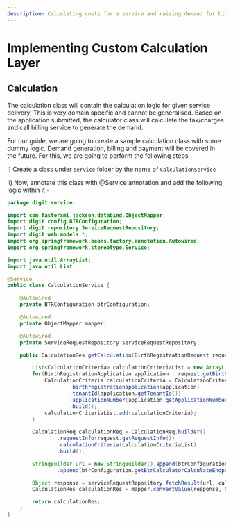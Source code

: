 ```yaml
---
description: Calculating costs for a service and raising demand for bill generation
---
```


# Implementing Custom Calculation Layer

## **Calculation**&#x20;

The calculation class will contain the calculation logic for given service delivery.  This is very domain specific and cannot be generalised. Based on the application submitted, the calculator class will calculate the tax/charges and call billing service to generate the demand.&#x20;

For our guide, we are going to create a sample calculation class with some dummy logic. Demand generation,  billing and payment will be covered in the future. For this, we are going to perform the following steps -

i) Create a class under `service` folder by the name of `CalculationService`

ii) Now, annotate this class with @Service annotation and add the following logic within it -

```java
package digit.service;

import com.fasterxml.jackson.databind.ObjectMapper;
import digit.config.BTRConfiguration;
import digit.repository.ServiceRequestRepository;
import digit.web.models.*;
import org.springframework.beans.factory.annotation.Autowired;
import org.springframework.stereotype.Service;

import java.util.ArrayList;
import java.util.List;

@Service
public class CalculationService {

    @Autowired
    private BTRConfiguration btrConfiguration;

    @Autowired
    private ObjectMapper mapper;

    @Autowired
    private ServiceRequestRepository serviceRequestRepository;

    public CalculationRes getCalculation(BirthRegistrationRequest request){

        List<CalculationCriteria> calculationCriteriaList = new ArrayList<>();
        for(BirthRegistrationApplication application : request.getBirthRegistrationApplications()) {
            CalculationCriteria calculationCriteria = CalculationCriteria.builder()
                    .birthregistrationapplication(application)
                    .tenantId(application.getTenantId())
                    .applicationNumber(application.getApplicationNumber())
                    .build();
            calculationCriteriaList.add(calculationCriteria);
        }

        CalculationReq calculationReq = CalculationReq.builder()
                .requestInfo(request.getRequestInfo())
                .calculationCriteria(calculationCriteriaList)
                .build();

        StringBuilder url = new StringBuilder().append(btrConfiguration.getBtrCalculatorHost())
                .append(btrConfiguration.getBtrCalculatorCalculateEndpoint());

        Object response = serviceRequestRepository.fetchResult(url, calculationReq);
        CalculationRes calculationRes = mapper.convertValue(response, CalculationRes.class);

        return calculationRes;
    }
}

```
